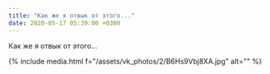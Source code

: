 ```yaml
---
title: "Как же я отвык от этого..."
date: 2020-05-17 05:39:00 +0300
---
```


Как же я отвык от этого...

{% include media.html f="/assets/vk_photos/2/B6Hs9Vbj8XA.jpg" alt="" %}
